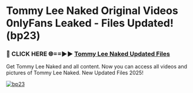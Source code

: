 # Tommy Lee Naked Original Videos 0nlyFans Leaked - Files Updated! (bp23)

<h3>🔴 CLICK HERE 🌐==►► <a href="https://tinyurl.com/up5wt9bj" rel="nofollow">Tommy Lee Naked Updated Files</a></h3>

Get Tommy Lee Naked and all content. Now you can access all videos and pictures of Tommy Lee Naked. New Updated Files 2025!

[![bp23](https://i.imgur.com/ABiUzMV.gif)](https://tinyurl.com/up5wt9bj)
